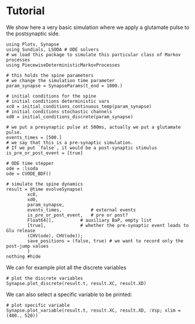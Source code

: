 # Tutorial

We show here a very basic simulation where we apply a glutamate pulse to the postsynaptic side.

```@example TUT
using Plots, Synapse
using Sundials, LSODA # ODE solvers
# we load this package to simulate this particular class of Markov processes
using PiecewiseDeterministicMarkovProcesses

# this holds the spine parameters
# we change the simulation time parameter
param_synapse = SynapseParams(t_end = 1000.)

# initial conditions for the spine
# initial conditions deterministic vars
xc0 = initial_conditions_continuous_temp(param_synapse)
# initial conditions stochastic channels
xd0 = initial_conditions_discrete(param_synapse)

# we put a presynaptic pulse at 500ms, actually we put a glutamate pulse.
events_times = [500.]
# we say that this is a pre-synaptic simulation. 
# If we put `false`, it would be a post-synaptic stimulus
is_pre_or_post_event = [true]

# ODE time stepper
ode = :lsoda
ode = CVODE_BDF()

# simulate the spine dynamics
result = @time evolveSynapse(
		xc0,
		xd0,
		param_synapse,
		events_times,			# external events
		is_pre_or_post_event,	# pre or post?
		Float64[],			# auxiliary BaP, empty list
		[true],				# whether the pre-synaptic event leads to Glu release
		(CHV(ode), CHV(ode));
		save_positions = (false, true) # we want to record only the post-jump values
		)
nothing #hide
```

We can for example plot all the discrete variables

```@example TUT
# plot the discrete variables
Synapse.plot_discrete(result.t, result.XC, result.XD)
```

We can also select a specific variable to be printed:

```@example TUT
# plot specific variable
Synapse.plot_variable(result.t, result.XC, result.XD, :Vsp; xlim = (480., 520))
```
